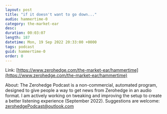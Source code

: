 ```yaml
---
layout: post
title: "if it doesn't want to go down..."
audio: hammertime-0
category: the-market-ear
desc: 
duration: 00:03:07
length: 187
datetime: Mon, 19 Sep 2022 20:33:00 +0000
tags: podcast
guid: hammertime-0
order: 0
---
```



Link: [https://www.zerohedge.com/the-market-ear/hammertime](https://www.zerohedge.com/the-market-ear/hammertime)

About: The Zerohedge Podcast is a non-commercial, automated program, designed to give people a way to get news from Zerohedge in an audio format.  I am actively working on tweaking and improving the setup to create a better listening experience (September 2022).  Suggestions are welcome: [zerohedgePodcast@outlook.com](mailto:zerohedgePodcast@outlook.com)
